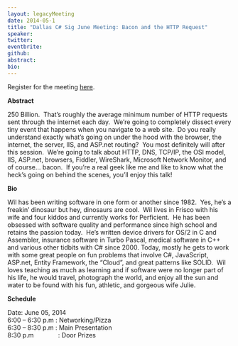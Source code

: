 ```yaml
---
layout: legacyMeeting
date: 2014-05-1
title: "Dallas C# Sig June Meeting: Bacon and the HTTP Request"
speaker:
twitter:
eventbrite:
github:
abstract:
bio:
---
```


<p>Register for the meeting&nbsp;<a href="https://www.eventbrite.com/e/dallas-c-sig-june-meeting-bacon-and-the-http-request-tickets-11696989009">here</a>.</p>
<p><strong>Abstract</strong></p>
<p class="p1">250 Billion. &nbsp;That&#8217;s roughly the average minimum number of HTTP requests sent through the internet each day. &nbsp;We&#8217;re going to completely dissect every tiny event that happens when you navigate to a web site. &nbsp;Do you really understand exactly what&#8217;s going on under the hood with the browser, the internet, the server, IIS, and ASP.net routing? &nbsp;You most definitely will after this session. &nbsp;We&#8217;re going to talk about HTTP, DNS, TCP/IP, the OSI model, IIS, ASP.net, browsers, Fiddler, WireShark, Microsoft Network Monitor, and of course&#8230; bacon. &nbsp;If you&#8217;re a real geek like me and like to know what the heck&#8217;s going on behind the scenes, you&#8217;ll enjoy this talk!</p>
<p><strong><strong>Bio</strong></strong></p>
<div id="_mcePaste">
<p class="p1">Wil has been writing software in one form or another since 1982. &nbsp;Yes, he&#8217;s a freakin&#8217; dinosaur but hey, dinosaurs are cool. &nbsp;Wil lives in Frisco with his wife and four kiddos and currently works for Perficient. &nbsp;He has been obsessed with software quality and performance since high school and retains the passion today. &nbsp;He&#8217;s written device drivers for OS/2 in C and Assembler, insurance software in Turbo Pascal, medical software in C++ and various other tidbits with C# since 2000. Today, mostly he gets to work with some great people on fun problems that involve C#, JavaScript, ASP.net, Entity Framework, the &#8220;Cloud&#8221;, and great patterns like SOLID. &nbsp;Wil loves teaching as much as learning and if software were no longer part of his life, he would travel, photograph the world, and enjoy all the sun and water to be found with his fun, athletic, and gorgeous wife Julie.</p>
</div>
<p><strong>Schedule</strong></p>
<p>Date: June 05, 2014<br />
6:00 &#8211; 6:30 p.m : Networking/Pizza<br />
6:30 &#8211; 8:30 p.m : Main Presentation<br />
8:30 p.m &nbsp; &nbsp; &nbsp; &nbsp; &nbsp; &nbsp; &nbsp;: Door Prizes</p>

